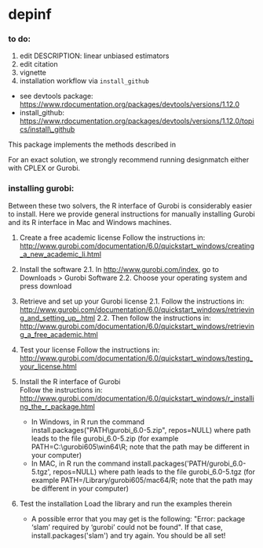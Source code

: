 # depinf


### to do: 

1. edit DESCRIPTION: linear unbiased estimators
2. edit citation
3. vignette
4. installation workflow via `install_github`
  * see devtools package: https://www.rdocumentation.org/packages/devtools/versions/1.12.0
  * install_github: https://www.rdocumentation.org/packages/devtools/versions/1.12.0/topics/install\_github

This package implements the methods described in 
> 


For an exact solution, we strongly recommend running designmatch either with CPLEX or Gurobi.  

### installing gurobi: 

Between these two solvers, the R interface of Gurobi is considerably easier to install.  Here we provide general instructions for manually installing Gurobi and its R interface in Mac and Windows machines.

1. Create a free academic license
	Follow the instructions in: http://www.gurobi.com/documentation/6.0/quickstart_windows/creating_a_new_academic_li.html

2. Install the software
	2.1. In http://www.gurobi.com/index, go to Downloads > Gurobi Software
	2.2. Choose your operating system and press download

3. Retrieve and set up your Gurobi license
	2.1. Follow the instructions in: http://www.gurobi.com/documentation/6.0/quickstart_windows/retrieving_and_setting_up_.html
	2.2. Then follow the instructions in: http://www.gurobi.com/documentation/6.0/quickstart_windows/retrieving_a_free_academic.html

4. Test your license
	Follow the instructions in: http://www.gurobi.com/documentation/6.0/quickstart_windows/testing_your_license.html

5. Install the R interface of Gurobi	
	Follow the instructions in: http://www.gurobi.com/documentation/6.0/quickstart_windows/r_installing_the_r_package.html
	* In Windows, in R run the command install.packages("PATH\\gurobi_6.0-5.zip", repos=NULL) where path leads to the file gurobi_6.0-5.zip (for example PATH=C:\\gurobi605\\win64\\R; note that the path may be different in your computer)
	* In MAC, in R run the command install.packages('PATH/gurobi_6.0-5.tgz', repos=NULL) where path leads to the file gurobi_6.0-5.tgz (for example PATH=/Library/gurobi605/mac64/R; note that the path may be different in your computer)
		
6. Test the installation 
	Load the library and run the examples therein
	* A possible error that you may get is the following: "Error: package ‘slam’ required by ‘gurobi’ could not be found". If that case, install.packages('slam') and try again.
	You should be all set!
